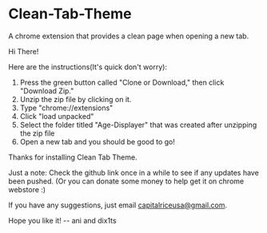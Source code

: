 # Clean-Tab-Theme
A chrome extension that provides a clean page when opening a new tab.

Hi There!

Here are the instructions(It's quick don't worry):

1. Press the green button called "Clone or Download," then click "Download Zip."
2. Unzip the zip file by clicking on it. 
3. Type "chrome://extensions"
4. Click "load unpacked"
5. Select the folder titled "Age-Displayer" that was created after unzipping the zip file
6. Open a new tab and you should be good to go!

Thanks for installing Clean Tab Theme.

Just a note: Check the github link once in a while to see if any updates have been pushed. (Or you can donate some money to help get it on chrome webstore :)

If you have any suggestions, just email capitalriceusa@gmail.com.

Hope you like it!
-- ani and dix1ts
